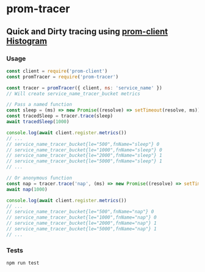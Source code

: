 # prom-tracer

## Quick and Dirty tracing using [prom-client](https://github.com/siimon/prom-client) [Histogram](https://github.com/siimon/prom-client#histogram)

### Usage
```javascript
const client = require('prom-client')
const promTracer = require('prom-tracer')

const tracer = promTracer({ client, ns: 'service_name' })
// Will create service_name_tracer_bucket metrics

// Pass a named function
const sleep = (ms) => new Promise((resolve) => setTimeout(resolve, ms))
const tracedSleep = tracer.trace(sleep)
await tracedSleep(1000)

console.log(await client.register.metrics())
// ...
// service_name_tracer_bucket{le="500",fnName="sleep"} 0
// service_name_tracer_bucket{le="1000",fnName="sleep"} 0
// service_name_tracer_bucket{le="2000",fnName="sleep"} 1
// service_name_tracer_bucket{le="5000",fnName="sleep"} 1
// ...

// Or anonymous function
const nap = tracer.trace('nap', (ms) => new Promise((resolve) => setTimeout(resolve, ms)))
await nap(1000)

console.log(await client.register.metrics())
// ...
// service_name_tracer_bucket{le="500",fnName="nap"} 0
// service_name_tracer_bucket{le="1000",fnName="nap"} 0
// service_name_tracer_bucket{le="2000",fnName="nap"} 1
// service_name_tracer_bucket{le="5000",fnName="nap"} 1
// ...
```

### Tests
```
npm run test
```
